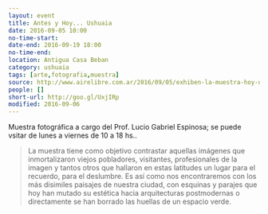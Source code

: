 ```yaml
---
layout: event 
title: Antes y Hoy... Ushuaia
date: 2016-09-05 10:00
no-time-start: 
date-end: 2016-09-19 18:00
no-time-end: 
location: Antigua Casa Beban
category: ushuaia
tags: [arte,fotografia,muestra]
source: http://www.airelibre.com.ar/2016/09/05/exhiben-la-muestra-hoy-ushuaia/
people: []
short-url: http://goo.gl/UxjIRp
modified: 2016-09-06
---
```



Muestra fotográfica a cargo del Prof. Lucio Gabriel Espinosa; se puede vsitar de lunes a viernes de 10 a 18 hs..

> La muestra tiene como objetivo contrastar aquellas imágenes que inmortalizaron viejos pobladores, visitantes, profesionales de la imagen y tantos otros que hallaron en estas latitudes un lugar para el recuerdo, para el deslumbre. Es así como nos encontraremos con los más disimiles paisajes de nuestra ciudad, con esquinas y parajes que hoy han mutado su estética hacia arquitecturas postmodernas o directamente se han borrado las huellas de un espacio verde.

